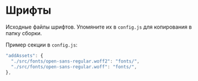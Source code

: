 # Шрифты

Исходные файлы шрифтов. Упомяните их в `config.js` для копирования в папку сборки.

Пример секции в `config.js`:

```js
"addAssets": {
  "./src/fonts/open-sans-regular.woff2": "fonts/",
  "./src/fonts/open-sans-regular.woff": "fonts/",
},
```
